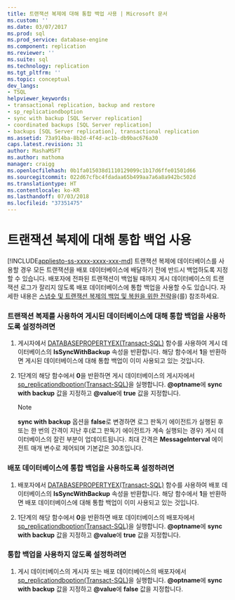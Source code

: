 ```yaml
---
title: 트랜잭션 복제에 대해 통합 백업 사용 | Microsoft 문서
ms.custom: ''
ms.date: 03/07/2017
ms.prod: sql
ms.prod_service: database-engine
ms.component: replication
ms.reviewer: ''
ms.suite: sql
ms.technology: replication
ms.tgt_pltfrm: ''
ms.topic: conceptual
dev_langs:
- TSQL
helpviewer_keywords:
- transactional replication, backup and restore
- sp_replicationdboption
- sync with backup [SQL Server replication]
- coordinated backups [SQL Server replication]
- backups [SQL Server replication], transactional replication
ms.assetid: 73a914ba-8b2d-4f4d-ac1b-db9bac676a30
caps.latest.revision: 31
author: MashaMSFT
ms.author: mathoma
manager: craigg
ms.openlocfilehash: 0b1fa015038d1110129099c1b17d6ffe01501d66
ms.sourcegitcommit: 022d67cfbc4fdadaa65b499aa7a6a8a942bc502d
ms.translationtype: HT
ms.contentlocale: ko-KR
ms.lasthandoff: 07/03/2018
ms.locfileid: "37351475"
---
```

# <a name="enable-coordinated-backups-for-transactional-replication"></a>트랜잭션 복제에 대해 통합 백업 사용
[!INCLUDE[appliesto-ss-xxxx-xxxx-xxx-md](../../../includes/appliesto-ss-xxxx-xxxx-xxx-md.md)]
  트랜잭션 복제에 데이터베이스를 사용할 경우 모든 트랜잭션을 배포 데이터베이스에 배달하기 전에 반드시 백업하도록 지정할 수 있습니다. 배포자에 전파된 트랜잭션이 백업될 때까지 게시 데이터베이스의 트랜잭션 로그가 잘리지 않도록 배포 데이터베이스에 통합 백업을 사용할 수도 있습니다. 자세한 내용은 [스냅숏 및 트랜잭션 복제의 백업 및 복원을 위한 전략](../../../relational-databases/replication/administration/strategies-for-backing-up-and-restoring-snapshot-and-transactional-replication.md)을(를) 참조하세요.  
  
### <a name="to-enable-coordinated-backups-for-a-database-published-with-transactional-replication"></a>트랜잭션 복제를 사용하여 게시된 데이터베이스에 대해 통합 백업을 사용하도록 설정하려면  
  
1.  게시자에서 [DATABASEPROPERTYEX&#40;Transact-SQL&#41;](../../../t-sql/functions/databasepropertyex-transact-sql.md) 함수를 사용하여 게시 데이터베이스의 **IsSyncWithBackup** 속성을 반환합니다. 해당 함수에서 **1**을 반환하면 게시된 데이터베이스에 대해 통합 백업이 이미 사용되고 있는 것입니다.  
  
2.  1단계의 해당 함수에서 **0**을 반환하면 게시 데이터베이스의 게시자에서 [sp_replicationdboption&#40;Transact-SQL&#41;](../../../relational-databases/system-stored-procedures/sp-replicationdboption-transact-sql.md)을 실행합니다. **@optname**에 **sync with backup** 값을 지정하고 **@value**에 **true** 값을 지정합니다.  
  
    > [!NOTE]  
    >  **sync with backup** 옵션을 **false**로 변경하면 로그 판독기 에이전트가 실행된 후 또는 한 번의 간격이 지난 후(로그 판독기 에이전트가 계속 실행되는 경우) 게시 데이터베이스의 잘린 부분이 업데이트됩니다. 최대 간격은 **MessageInterval** 에이전트 매개 변수로 제어되며 기본값은 30초입니다.  
  
### <a name="to-enable-coordinated-backups-for-a-distribution-database"></a>배포 데이터베이스에 통합 백업을 사용하도록 설정하려면  
  
1.  배포자에서 [DATABASEPROPERTYEX&#40;Transact-SQL&#41;](../../../t-sql/functions/databasepropertyex-transact-sql.md) 함수를 사용하여 배포 데이터베이스의 **IsSyncWithBackup** 속성을 반환합니다. 해당 함수에서 **1**을 반환하면 배포 데이터베이스에 대해 통합 백업이 이미 사용되고 있는 것입니다.  
  
2.  1단계의 해당 함수에서 **0**을 반환하면 배포 데이터베이스의 배포자에서 [sp_replicationdboption&#40;Transact-SQL&#41;](../../../relational-databases/system-stored-procedures/sp-replicationdboption-transact-sql.md)을 실행합니다. **@optname**에 **sync with backup** 값을 지정하고 **@value**에 **true** 값을 지정합니다.  
  
### <a name="to-disable-coordinated-backups"></a>통합 백업을 사용하지 않도록 설정하려면  
  
1.  게시 데이터베이스의 게시자 또는 배포 데이터베이스의 배포자에서 [sp_replicationdboption&#40;Transact-SQL&#41;](../../../relational-databases/system-stored-procedures/sp-replicationdboption-transact-sql.md)을 실행합니다. **@optname**에 **sync with backup** 값을 지정하고 **@value**에 **false** 값을 지정합니다.  
  
  
